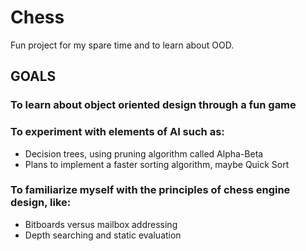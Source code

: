 # Chess
Fun project for my spare time and to learn about OOD.

## GOALS

### To learn about object oriented design through a fun game

### To experiment with elements of AI such as:
* Decision trees, using pruning algorithm called Alpha-Beta
* Plans to implement a faster sorting algorithm, maybe Quick Sort

### To familiarize myself with the principles of chess engine design, like:
 * Bitboards versus mailbox addressing
 * Depth searching and static evaluation
